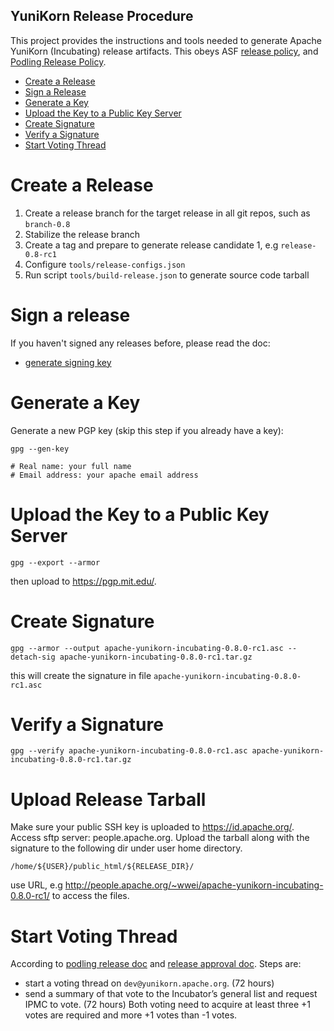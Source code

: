 YuniKorn Release Procedure
----

This project provides the instructions and tools needed to generate Apache YuniKorn (Incubating) release artifacts. This obeys ASF [release policy](http://www.apache.org/legal/release-policy.html), and [Podling Release Policy](https://incubator.apache.org/policy/incubation.html#releases).

* [Create a Release](#Create-a-Release)
* [Sign a Release](#Sign-a-release)
* [Generate a Key](#Generate-a-Key)
* [Upload the Key to a Public Key Server](#Upload-the-Key-to-a-Public-Key-Server)
* [Create Signature](#Create-Signature)
* [Verify a Signature](#Verify-a-Signature)
* [Start Voting Thread](#Start-Voting-Thread)

# Create a Release

1. Create a release branch for the target release in all git repos, such as `branch-0.8`
2. Stabilize the release branch
3. Create a tag and prepare to generate release candidate 1, e.g `release-0.8-rc1`
3. Configure `tools/release-configs.json`
4. Run script `tools/build-release.json` to generate source code tarball

# Sign a release

If you haven't signed any releases before, please read the doc:
- [generate signing key](https://infra.apache.org/openpgp.html#generate-key)

# Generate a Key
Generate a new PGP key (skip this step if you already have a key):

```shell script
gpg --gen-key

# Real name: your full name
# Email address: your apache email address
```

# Upload the Key to a Public Key Server

```shell script
gpg --export --armor
```

then upload to https://pgp.mit.edu/.

# Create Signature

```shell script
gpg --armor --output apache-yunikorn-incubating-0.8.0-rc1.asc --detach-sig apache-yunikorn-incubating-0.8.0-rc1.tar.gz
```

this will create the signature in file `apache-yunikorn-incubating-0.8.0-rc1.asc`

# Verify a Signature

```shell script
gpg --verify apache-yunikorn-incubating-0.8.0-rc1.asc apache-yunikorn-incubating-0.8.0-rc1.tar.gz
```

# Upload Release Tarball

Make sure your public SSH key is uploaded to https://id.apache.org/. Access sftp server: people.apache.org. Upload the tarball along with the signature to the following dir under user home directory.

```
/home/${USER}/public_html/${RELEASE_DIR}/
```

use URL, e.g http://people.apache.org/~wwei/apache-yunikorn-incubating-0.8.0-rc1/ to access the files.

# Start Voting Thread

According to [podling release doc](https://incubator.apache.org/policy/incubation.html#releases) and [release approval doc](http://www.apache.org/legal/release-policy.html#release-approval). Steps are:
- start a voting thread on `dev@yunikorn.apache.org`. (72 hours)
- send a summary of that vote to the Incubator’s general list and request IPMC to vote. (72 hours)
Both voting need to acquire at least three +1 votes are required and more +1 votes than -1 votes.
